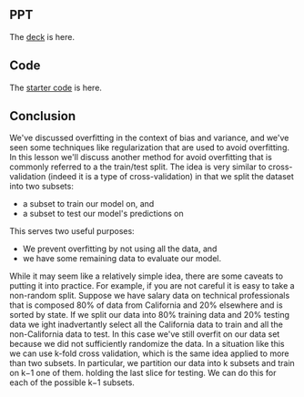 ## PPT

The [deck](https://github.com/ga-students/DSI-DC-2/blob/master/curriculum/Week-03/3.09-train-test-split-cv/Model%20Evaluation.pdf) is here.

## Code

The [starter code](https://github.com/ga-students/DSI-DC-2/blob/master/curriculum/Week-03/3.09-train-test-split-cv/starter-code.py) is here.

## Conclusion

We've discussed overfitting in the context of bias and variance, and we've seen some techniques like regularization that are used to avoid overfitting. In this lesson we'll discuss another method for avoid overfitting that is commonly referred to a the train/test split. The idea is very similar to cross-validation (indeed it is a type of cross-validation) in that we split the dataset into two subsets:

- a subset to train our model on, and
- a subset to test our model's predictions on

This serves two useful purposes:

- We prevent overfitting by not using all the data, and
- we have some remaining data to evaluate our model.

While it may seem like a relatively simple idea, there are some caveats to putting it into practice. For example, if you are not careful it is easy to take a non-random split. Suppose we have salary data on technical professionals that is composed 80% of data from California and 20% elsewhere and is sorted by state. If we split our data into 80% training data and 20% testing data we ight inadvertantly select all the California data to train and all the non-California data to test. In this case we've still overfit on our data set because we did not sufficiently randomize the data.
In a situation like this we can use k-fold cross validation, which is the same idea applied to more than two subsets. In particular, we partition our data into k subsets and train on k−1 one of them. holding the last slice for testing. We can do this for each of the possible k−1 subsets.

